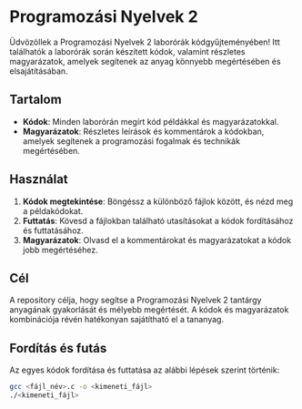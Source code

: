 # Programozási Nyelvek 2

Üdvözöllek a Programozási Nyelvek 2 laborórák kódgyűjteményében! Itt találhatók a laborórák során készített kódok, valamint részletes magyarázatok, amelyek segítenek az anyag könnyebb megértésében és elsajátításában.

## Tartalom

- **Kódok**: Minden laborórán megírt kód példákkal és magyarázatokkal.
- **Magyarázatok**: Részletes leírások és kommentárok a kódokban, amelyek segítenek a programozási fogalmak és technikák megértésében.

## Használat

1. **Kódok megtekintése**: Böngéssz a különböző fájlok között, és nézd meg a példakódokat.
2. **Futtatás**: Kövesd a fájlokban található utasításokat a kódok fordításához és futtatásához.
3. **Magyarázatok**: Olvasd el a kommentárokat és magyarázatokat a kódok jobb megértéséhez.

## Cél

A repository célja, hogy segítse a Programozási Nyelvek 2 tantárgy anyagának gyakorlását és mélyebb megértését. A kódok és magyarázatok kombinációja révén hatékonyan sajátítható el a tananyag.

## Fordítás és futás

Az egyes kódok fordítása és futtatása az alábbi lépések szerint történik:

```bash
gcc <fájl_név>.c -o <kimeneti_fájl>
./<kimeneti_fájl>
